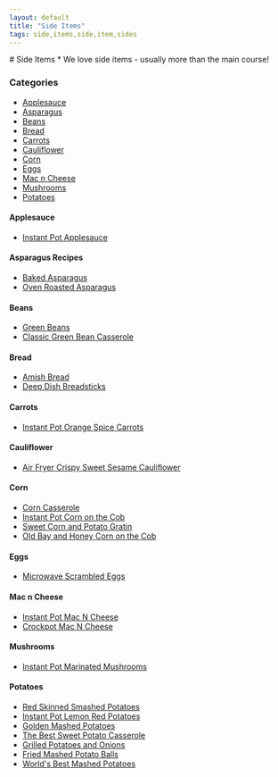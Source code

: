 ```yaml
---
layout: default
title: "Side Items"
tags: side,items,side,item,sides
---
```

<script>
    function cb(response) {
        document.getElementById('visits').innerText = response.value;
    }
</script>
<script async src="https://api.countapi.xyz/hit/cmwillett.github.io/TheDigitalCookbookSides/visits?callback=cb"></script>
<div id="visits"></div>
# Side Items
* We love side items - usually more than the main course!

### Categories
<!-- TOC depthFrom:4 depthTo:6 withLinks:1 updateOnSave:1 orderedList:0 -->

- [Applesauce](#applesauce)
- [Asparagus](#asparagus)
- [Beans](#beans)
- [Bread](#bread)
- [Carrots](#carrots)
- [Cauliflower](#cauliflower)
- [Corn](#corn)
- [Eggs](#eggs)
- [Mac n Cheese](#mac-n-cheese)
- [Mushrooms](#mushrooms)
- [Potatoes](#potatoes)

<!-- /TOC -->

#### Applesauce
* [Instant Pot Applesauce]({{site.github.url}}/Sides/InstantPotApplesauce/index.html)

#### Asparagus Recipes
* [Baked Asparagus]({{site.github.url}}/Sides/BakedAsparagus/index.html)
* [Oven Roasted Asparagus]({{site.github.url}}/Sides/OvenRoastedAsparagus/index.html)

#### Beans
* [Green Beans]({{site.github.url}}/Sides/GreenBeans/index.html)
* [Classic Green Bean Casserole]({{site.github.url}}/Sides/ClassicGreenBeanCasserole/index.html)

#### Bread
* [Amish Bread]({{site.github.url}}/Sides/AmishBread/index.html)
* [Deep Dish Breadsticks]({{site.github.url}}/Sides/DeepDishBreadsticks/index.html)

#### Carrots
* [Instant Pot Orange Spice Carrots]({{site.github.url}}/Sides/InstantPotOrangeSpiceCarrots/index.html)

#### Cauliflower
* [Air Fryer Crispy Sweet Sesame Cauliflower]({{site.github.url}}/Sides/AirFryerCrispySweetSesameCauliflower/index.html)

#### Corn
* [Corn Casserole]({{site.github.url}}/Sides/CornCasserole/index.html)
* [Instant Pot Corn on the Cob]({{site.github.url}}/Sides/InstantPotCornOnTheCob/index.html)
* [Sweet Corn and Potato Gratin]({{site.github.url}}/Sides/SweetCornAndPotatoGratin/index.html)
* [Old Bay and Honey Corn on the Cob]({{site.github.url}}/Sides/OldBayAndHoneyCornOnTheCob/index.html)

#### Eggs
* [Microwave Scrambled Eggs]({{site.github.url}}/Sides/MicrowaveScrambledEggs/index.html)

#### Mac n Cheese
* [Instant Pot Mac N Cheese]({{site.github.url}}/Sides/InstantPotMacNCheese/index.html)
* [Crockpot Mac N Cheese]({{site.github.url}}/Sides/CrockpotMacNCheese/index.html)

#### Mushrooms
* [Instant Pot Marinated Mushrooms]({{site.github.url}}/Sides/InstantPotMarinatedMushrooms/index.html)

#### Potatoes
* [Red Skinned Smashed Potatoes]({{site.github.url}}/Sides/RedSkinnedSmashedPotatoes/index.html)
* [Instant Pot Lemon Red Potatoes]({{site.github.url}}/Sides/InstantPotLemonRedPotatoes/index.html)
* [Golden Mashed Potatoes]({{site.github.url}}/Sides/GoldenMashedPotatoes/index.html)
* [The Best Sweet Potato Casserole]({{site.github.url}}/Sides/TheBestSweetPotatoCasserole/index.html)
* [Grilled Potatoes and Onions]({{site.github.url}}/Sides/GrilledPotatoesAndOnions/index.html)
* [Fried Mashed Potato Balls]({{site.github.url}}/Sides/FriedMashedPotatoBalls/index.html)
* [World's Best Mashed Potatoes]({{site.github.url}}/Sides/WorldsBestMashedPotatoes/index.html)
